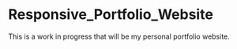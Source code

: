 # Responsive_Portfolio_Website
This is a work in progress that will be my personal portfolio website.
